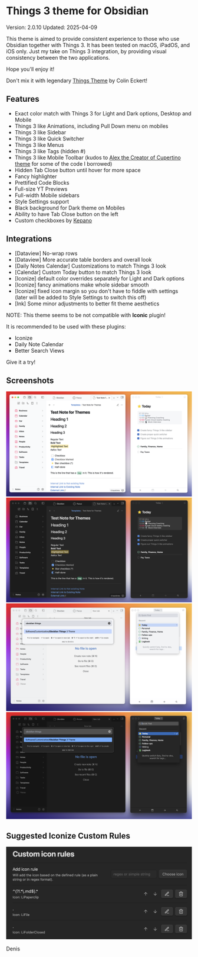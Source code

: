 # Things 3 theme for Obsidian
Version: 2.0.10
Updated: 2025-04-09

This theme is aimed to provide consistent experience to those who use Obsidian together with Things 3. It has been tested on macOS, iPadOS, and iOS only.
Just my take on Things 3 integration, by providing visual consistency between the two applications. 

Hope you'll enjoy it!

Don't mix it with legendary [Things Theme](https://www.google.com/url?sa=t&source=web&rct=j&opi=89978449&url=https://github.com/colineckert/obsidian-things&ved=2ahUKEwiy3Li9oY-MAxUOSPEDHZGqKVUQFnoECBUQAQ&usg=AOvVaw2YUK11ZDLIbbSD1G9rrdi-) by Colin Eckert!

## Features
- Exact color match with Things 3 for Light and Dark options, Desktop and Mobile
- Things 3 like Animations, including Pull Down menu on mobiles
- Things 3 like Sidebar
- Things 3 like Quick Switcher
- Things 3 like Menus
- Things 3 like Tags (hidden #)
- Things 3 like Mobile Toolbar (kudos to [Alex the Creator of Cupertino theme](https://github.com/aaaaalexis) for some of the code I borrowed)
- Hidden Tab Close button until hover for more space
- Fancy highlighter
- Prettified Code Blocks
- Full-size YT Previews
- Full-width Mobile sidebars
- Style Settings support
- Black background for Dark theme on Mobiles
- Ability to have Tab Close button on the left
- Custom checkboxes by [Kepano](https://stephango.com)

## Integrations
- [Dataview] No-wrap rows
- [Dataview] More accurate table borders and overall look
- [Daily Notes Calendar] Customizations to match Things 3 look
- [Calendar] Custom Today button to match Things 3 look
- [Iconize] default color overrides separately for Light and Dark options
- [Iconize] fancy animations make whole sidebar smooth
- [Iconize] fixed icon margin so you don't have to fiddle with settings (later will be added to Style Settings to switch this off)
- [Ink] Some minor adjustments to better fit theme aesthetics

NOTE: This theme seems to be not compatible with **Iconic** plugin!

It is recommended to be used with these plugins:
- Iconize
- Daily Note Calendar
- Better Search Views

Give it a try!

## Screenshots
![Light Theme](https://github.com/MrParalloid/obsidian-things/blob/main/Things-Light.png)
![Dark Theme](https://github.com/MrParalloid/obsidian-things/blob/main/Things-Dark.png)
![Quick Switcher Light](https://github.com/MrParalloid/obsidian-things/blob/main/Quick-Switcher-L.png)
![Quick Switcher Dark](https://github.com/MrParalloid/obsidian-things/blob/main/Quick-Switcher-D.png)

## Suggested Iconize Custom Rules
![This will make it look gooood](https://github.com/MrParalloid/obsidian-things/blob/main/Iconize%20Custom%20Rules.png)

Denis
